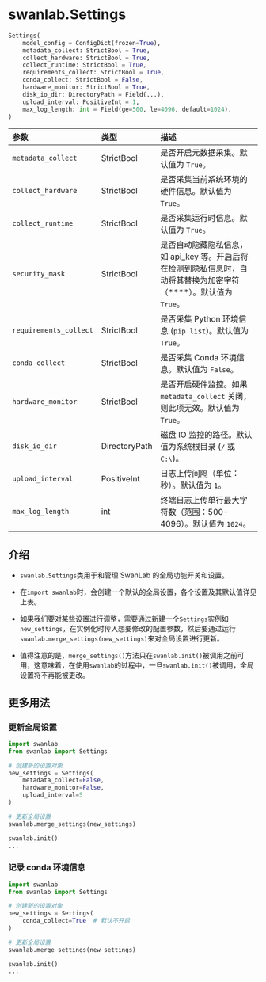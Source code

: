 # swanlab.Settings

```python
Settings(
    model_config = ConfigDict(frozen=True),
    metadata_collect: StrictBool = True,
    collect_hardware: StrictBool = True,
    collect_runtime: StrictBool = True,
    requirements_collect: StrictBool = True,
    conda_collect: StrictBool = False,
    hardware_monitor: StrictBool = True,
    disk_io_dir: DirectoryPath = Field(...),
    upload_interval: PositiveInt = 1,
    max_log_length: int = Field(ge=500, le=4096, default=1024),
)
```

| 参数                     | 类型            | 描述                                                                              |
|:-----------------------|:--------------|:--------------------------------------------------------------------------------|
| `metadata_collect`     | StrictBool    | 是否开启元数据采集。默认值为 `True`。                                                          |
| `collect_hardware`     | StrictBool    | 是否采集当前系统环境的硬件信息。默认值为 `True`。                                                    |
| `collect_runtime`      | StrictBool    | 是否采集运行时信息。默认值为 `True`。                                                          |
| `security_mask`        | StrictBool    | 是否自动隐藏隐私信息，如 api_key 等。开启后将在检测到隐私信息时，自动将其替换为加密字符（****）。默认值为 `True`。             |
| `requirements_collect` | StrictBool    | 是否采集 Python 环境信息 (`pip list`)。默认值为 `True`。                                      |
| `conda_collect`        | StrictBool    | 是否采集 Conda 环境信息。默认值为 `False`。                                                   |
| `hardware_monitor`     | StrictBool    | 是否开启硬件监控。如果 `metadata_collect` 关闭，则此项无效。默认值为 `True`。                            |
| `disk_io_dir`          | DirectoryPath | 磁盘 IO 监控的路径。默认值为系统根目录 (`/` 或 `C:\`)。                                            |
| `upload_interval`      | PositiveInt   | 日志上传间隔（单位：秒）。默认值为 `1`。                                                          |
| `max_log_length`       | int           | 终端日志上传单行最大字符数（范围：500-4096）。默认值为 `1024`。                                         |

## 介绍

- `swanlab.Settings`类用于和管理 SwanLab 的全局功能开关和设置。

- 在`import swanlab`时，会创建一个默认的全局设置，各个设置及其默认值详见上表。

- 如果我们要对某些设置进行调整，需要通过新建一个`Settings`实例如`new_settings`，在实例化时传入想要修改的配置参数，然后要通过运行`swanlab.merge_settings(new_settings)`来对全局设置进行更新。

- 值得注意的是，`merge_settings()`方法只在`swanlab.init()`被调用之前可用，这意味着，在使用`swanlab`的过程中，一旦`swanlab.init()`被调用，全局设置将不再能被更改。

## 更多用法

### 更新全局设置

```python
import swanlab
from swanlab import Settings

# 创建新的设置对象
new_settings = Settings(
    metadata_collect=False,
    hardware_monitor=False,
    upload_interval=5
)

# 更新全局设置
swanlab.merge_settings(new_settings)

swanlab.init()
...
```

### 记录 conda 环境信息

```python
import swanlab
from swanlab import Settings

# 创建新的设置对象
new_settings = Settings(
    conda_collect=True  # 默认不开启
)

# 更新全局设置
swanlab.merge_settings(new_settings)

swanlab.init()
...
```
